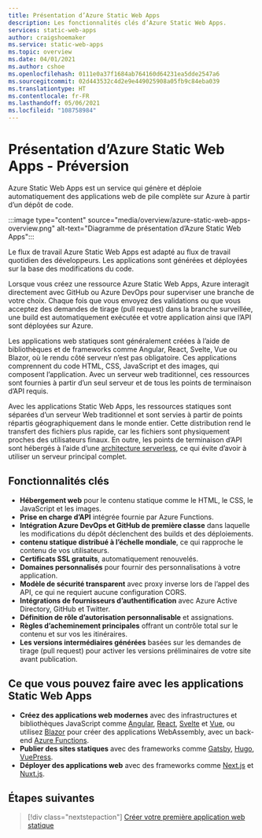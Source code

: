 ```yaml
---
title: Présentation d’Azure Static Web Apps
description: Les fonctionnalités clés d’Azure Static Web Apps.
services: static-web-apps
author: craigshoemaker
ms.service: static-web-apps
ms.topic: overview
ms.date: 04/01/2021
ms.author: cshoe
ms.openlocfilehash: 0111e0a37f1684ab764160d64231ea5dde2547a6
ms.sourcegitcommit: 02d443532c4d2e9e449025908a05fb9c84eba039
ms.translationtype: HT
ms.contentlocale: fr-FR
ms.lasthandoff: 05/06/2021
ms.locfileid: "108758984"
---
```

# <a name="what-is-azure-static-web-apps-preview"></a>Présentation d’Azure Static Web Apps - Préversion

Azure Static Web Apps est un service qui génère et déploie automatiquement des applications web de pile complète sur Azure à partir d’un dépôt de code.

:::image type="content" source="media/overview/azure-static-web-apps-overview.png" alt-text="Diagramme de présentation d’Azure Static Web Apps":::

Le flux de travail Azure Static Web Apps est adapté au flux de travail quotidien des développeurs. Les applications sont générées et déployées sur la base des modifications du code.

Lorsque vous créez une ressource Azure Static Web Apps, Azure interagit directement avec GitHub ou Azure DevOps pour superviser une branche de votre choix. Chaque fois que vous envoyez des validations ou que vous acceptez des demandes de tirage (pull request) dans la branche surveillée, une build est automatiquement exécutée et votre application ainsi que l’API sont déployées sur Azure.

Les applications web statiques sont généralement créées à l’aide de bibliothèques et de frameworks comme Angular, React, Svelte, Vue ou Blazor, où le rendu côté serveur n’est pas obligatoire. Ces applications comprennent du code HTML, CSS, JavaScript et des images, qui composent l’application. Avec un serveur web traditionnel, ces ressources sont fournies à partir d’un seul serveur et de tous les points de terminaison d’API requis.

Avec les applications Static Web Apps, les ressources statiques sont séparées d’un serveur Web traditionnel et sont servies à partir de points répartis géographiquement dans le monde entier. Cette distribution rend le transfert des fichiers plus rapide, car les fichiers sont physiquement proches des utilisateurs finaux. En outre, les points de terminaison d’API sont hébergés à l’aide d’une [architecture serverless](../azure-functions/functions-overview.md), ce qui évite d’avoir à utiliser un serveur principal complet.

## <a name="key-features"></a>Fonctionnalités clés

- **Hébergement web** pour le contenu statique comme le HTML, le CSS, le JavaScript et les images.
- **Prise en charge d’API** intégrée fournie par Azure Functions.
- **Intégration Azure DevOps et GitHub de première classe** dans laquelle les modifications du dépôt déclenchent des builds et des déploiements.
- **contenu statique distribué à l’échelle mondiale**, ce qui rapproche le contenu de vos utilisateurs.
- **Certificats SSL gratuits**, automatiquement renouvelés.
- **Domaines personnalisés** pour fournir des personnalisations à votre application.
- **Modèle de sécurité transparent** avec proxy inverse lors de l’appel des API, ce qui ne requiert aucune configuration CORS.
- **Intégrations de fournisseurs d’authentification** avec Azure Active Directory, GitHub et Twitter.
- **Définition de rôle d’autorisation personnalisable** et assignations.
- **Règles d’acheminement principales** offrant un contrôle total sur le contenu et sur vos les itinéraires.
- **Les versions intermédiaires générées** basées sur les demandes de tirage (pull request) pour activer les versions préliminaires de votre site avant publication.

## <a name="what-you-can-do-with-static-web-apps"></a>Ce que vous pouvez faire avec les applications Static Web Apps

- **Créez des applications web modernes** avec des infrastructures et bibliothèques JavaScript comme [Angular](getting-started.md?tabs=angular), [React](getting-started.md?tabs=react), [Svelte](/learn/modules/publish-app-service-static-web-app-api/) et [Vue](getting-started.md?tabs=vue), ou utilisez [Blazor](./deploy-blazor.md) pour créer des applications WebAssembly, avec un back-end [Azure Functions](apis.md).
- **Publier des sites statiques** avec des frameworks comme [Gatsby](publish-gatsby.md), [Hugo](publish-hugo.md), [VuePress](publish-vuepress.md).
- **Déployer des applications web** avec des frameworks comme [Next.js](deploy-nextjs.md) et [Nuxt.js](deploy-nuxtjs.md).

## <a name="next-steps"></a>Étapes suivantes

> [!div class="nextstepaction"]
> [Créer votre première application web statique](getting-started.md)
